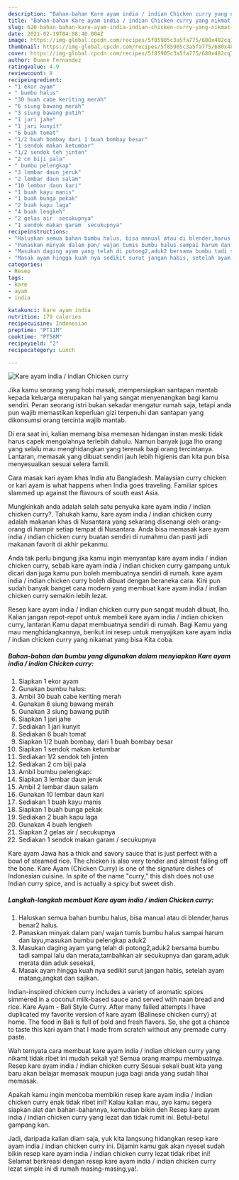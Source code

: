 ```yaml
---
description: "Bahan-bahan Kare ayam india / indian Chicken curry yang nikmat dan Mudah Dibuat"
title: "Bahan-bahan Kare ayam india / indian Chicken curry yang nikmat dan Mudah Dibuat"
slug: 620-bahan-bahan-kare-ayam-india-indian-chicken-curry-yang-nikmat-dan-mudah-dibuat
date: 2021-02-19T04:08:40.004Z
image: https://img-global.cpcdn.com/recipes/5f85905c3a5fa775/680x482cq70/kare-ayam-india-indian-chicken-curry-foto-resep-utama.jpg
thumbnail: https://img-global.cpcdn.com/recipes/5f85905c3a5fa775/680x482cq70/kare-ayam-india-indian-chicken-curry-foto-resep-utama.jpg
cover: https://img-global.cpcdn.com/recipes/5f85905c3a5fa775/680x482cq70/kare-ayam-india-indian-chicken-curry-foto-resep-utama.jpg
author: Duane Fernandez
ratingvalue: 4.9
reviewcount: 8
recipeingredient:
- "1 ekor ayam"
- " bumbu halus"
- "30 buah cabe keriting merah"
- "6 siung bawang merah"
- "3 siung bawang putih"
- "1 jari jahe"
- "1 jari kunyit"
- "6 buah tomat"
- "1/2 buah bombay dari 1 buah bombay besar"
- "1 sendok makan ketumbar"
- "1/2 sendok teh jinten"
- "2 cm biji pala"
- " bumbu pelengkap"
- "3 lembar daun jeruk"
- "2 lembar daun salam"
- "10 lembar daun kari"
- "1 buah kayu manis"
- "1 buah bunga pekak"
- "2 buah kapu laga"
- "4 buah lengkeh"
- "2 gelas air  secukupnya"
- "1 sendok makan garam  secukupnya"
recipeinstructions:
- "Haluskan semua bahan bumbu halus, bisa manual atau di blender,harus benar2 halus."
- "Panaskan minyak dalam pan/ wajan tumis bumbu halus sampai harum dan layu,masukan bumbu pelengkap aduk2"
- "Masukan daging ayam yang telah di potong2,aduk2 bersama bumbu tadi sampai lalu dan merata,tambahkan air secukupnya dan garam,aduk merata dan aduk sesekali,"
- "Masak ayam hingga kuah nya sedikit surut jangan habis, setelah ayam matang,angkat dan sajikan."
categories:
- Resep
tags:
- kare
- ayam
- india

katakunci: kare ayam india 
nutrition: 179 calories
recipecuisine: Indonesian
preptime: "PT11M"
cooktime: "PT58M"
recipeyield: "2"
recipecategory: Lunch

---
```



![Kare ayam india / indian Chicken curry](https://img-global.cpcdn.com/recipes/5f85905c3a5fa775/680x482cq70/kare-ayam-india-indian-chicken-curry-foto-resep-utama.jpg)

Jika kamu seorang yang hobi masak, mempersiapkan santapan mantab kepada keluarga merupakan hal yang sangat menyenangkan bagi kamu sendiri. Peran seorang istri bukan sekadar mengatur rumah saja, tetapi anda pun wajib memastikan keperluan gizi terpenuhi dan santapan yang dikonsumsi orang tercinta wajib mantab.

Di era  saat ini, kalian memang bisa memesan hidangan instan meski tidak harus capek mengolahnya terlebih dahulu. Namun banyak juga lho orang yang selalu mau menghidangkan yang terenak bagi orang tercintanya. Lantaran, memasak yang dibuat sendiri jauh lebih higienis dan kita pun bisa menyesuaikan sesuai selera famili. 

Cara masak kari ayam khas India atu Bangladesh. Malaysian curry chicken or kari ayam is what happens when India goes traveling. Familiar spices slammed up against the flavours of south east Asia.

Mungkinkah anda adalah salah satu penyuka kare ayam india / indian chicken curry?. Tahukah kamu, kare ayam india / indian chicken curry adalah makanan khas di Nusantara yang sekarang disenangi oleh orang-orang di hampir setiap tempat di Nusantara. Anda bisa memasak kare ayam india / indian chicken curry buatan sendiri di rumahmu dan pasti jadi makanan favorit di akhir pekanmu.

Anda tak perlu bingung jika kamu ingin menyantap kare ayam india / indian chicken curry, sebab kare ayam india / indian chicken curry gampang untuk dicari dan juga kamu pun boleh membuatnya sendiri di rumah. kare ayam india / indian chicken curry boleh dibuat dengan beraneka cara. Kini pun sudah banyak banget cara modern yang membuat kare ayam india / indian chicken curry semakin lebih lezat.

Resep kare ayam india / indian chicken curry pun sangat mudah dibuat, lho. Kalian jangan repot-repot untuk membeli kare ayam india / indian chicken curry, lantaran Kamu dapat membuatnya sendiri di rumah. Bagi Kamu yang mau menghidangkannya, berikut ini resep untuk menyajikan kare ayam india / indian chicken curry yang nikamat yang bisa Kita coba.

<!--inarticleads1-->

##### Bahan-bahan dan bumbu yang digunakan dalam menyiapkan Kare ayam india / indian Chicken curry:

1. Siapkan 1 ekor ayam
1. Gunakan  bumbu halus:
1. Ambil 30 buah cabe keriting merah
1. Gunakan 6 siung bawang merah
1. Gunakan 3 siung bawang putih
1. Siapkan 1 jari jahe
1. Sediakan 1 jari kunyit
1. Sediakan 6 buah tomat
1. Siapkan 1/2 buah bombay, dari 1 buah bombay besar
1. Siapkan 1 sendok makan ketumbar
1. Sediakan 1/2 sendok teh jinten
1. Sediakan 2 cm biji pala
1. Ambil  bumbu pelengkap:
1. Siapkan 3 lembar daun jeruk
1. Ambil 2 lembar daun salam
1. Gunakan 10 lembar daun kari
1. Sediakan 1 buah kayu manis
1. Siapkan 1 buah bunga pekak
1. Sediakan 2 buah kapu laga
1. Gunakan 4 buah lengkeh
1. Siapkan 2 gelas air / secukupnya
1. Sediakan 1 sendok makan garam / secukupnya


Kare ayam Jawa has a thick and savory sauce that is just perfect with a bowl of steamed rice. The chicken is also very tender and almost falling off the bone. Kare Ayam (Chicken Curry) is one of the signature dishes of Indonesian cuisine. In spite of the name &#34;curry,&#34; this dish does not use Indian curry spice, and is actually a spicy but sweet dish. 

<!--inarticleads2-->

##### Langkah-langkah membuat Kare ayam india / indian Chicken curry:

1. Haluskan semua bahan bumbu halus, bisa manual atau di blender,harus benar2 halus.
1. Panaskan minyak dalam pan/ wajan tumis bumbu halus sampai harum dan layu,masukan bumbu pelengkap aduk2
1. Masukan daging ayam yang telah di potong2,aduk2 bersama bumbu tadi sampai lalu dan merata,tambahkan air secukupnya dan garam,aduk merata dan aduk sesekali,
1. Masak ayam hingga kuah nya sedikit surut jangan habis, setelah ayam matang,angkat dan sajikan.


Indian-inspired chicken curry includes a variety of aromatic spices simmered in a coconut milk-based sauce and served with naan bread and rice. Kare Ayam - Bali Style Curry. After many failed attempts I have duplicated my favorite version of kare ayam (Balinese chicken curry) at home. The food in Bali is full of bold and fresh flavors. So, she got a chance to taste this kari ayam that I made from scratch without any premade curry paste. 

Wah ternyata cara membuat kare ayam india / indian chicken curry yang nikamt tidak ribet ini mudah sekali ya! Semua orang mampu membuatnya. Resep kare ayam india / indian chicken curry Sesuai sekali buat kita yang baru akan belajar memasak maupun juga bagi anda yang sudah lihai memasak.

Apakah kamu ingin mencoba membikin resep kare ayam india / indian chicken curry enak tidak ribet ini? Kalau kalian mau, ayo kamu segera siapkan alat dan bahan-bahannya, kemudian bikin deh Resep kare ayam india / indian chicken curry yang lezat dan tidak rumit ini. Betul-betul gampang kan. 

Jadi, daripada kalian diam saja, yuk kita langsung hidangkan resep kare ayam india / indian chicken curry ini. Dijamin kamu gak akan nyesel sudah bikin resep kare ayam india / indian chicken curry lezat tidak ribet ini! Selamat berkreasi dengan resep kare ayam india / indian chicken curry lezat simple ini di rumah masing-masing,ya!.

